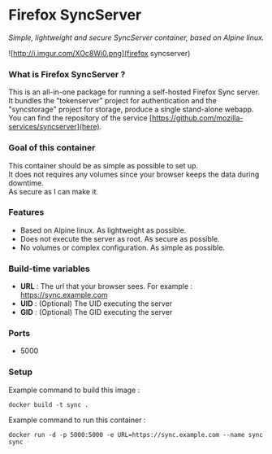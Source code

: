 Firefox SyncServer
==================
*Simple, lightweight and secure SyncServer container, based on Alpine linux.*

![http://i.imgur.com/XOc8Wi0.png](firefox syncserver)

### What is Firefox SyncServer ?
This is an all-in-one package for running a self-hosted Firefox Sync server. It bundles the "tokenserver" project for authentication and the "syncstorage" project for storage, produce a single stand-alone webapp.  
You can find the repository of the service [https://github.com/mozilla-services/syncserver](here).  

### Goal of this container
This container should be as simple as possible to set up.  
It does not requires any volumes since your browser keeps the data during downtime.  
As secure as I can make it.  

### Features
- Based on Alpine linux. As lightweight as possible.
- Does not execute the server as root. As secure as possible.
- No volumes or complex configuration. As simple as possible.

### Build-time variables
- **URL** : The url that your browser sees. For example : https://sync.example.com
- **UID** : (Optional) The UID executing the server
- **GID** : (Optional) The GID executing the server

### Ports
- 5000

### Setup
Example command to build this image :
```
docker build -t sync .
```
Example command to run this container :
```
docker run -d -p 5000:5000 -e URL=https://sync.example.com --name sync sync
```
